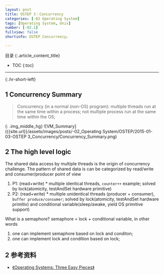 ```yaml
---
layout: post
title: OSTEP 3：Concurrency
categories: [-02 Operating System]
tags: [Operating System, Unix]
number: [-02.1]
fullview: false
shortinfo: OSTEP Concurrency。

---
```

目录
{:.article_content_title}


* TOC
{:toc}

---
{:.hr-short-left}

## 1 Concurrency Summary ##

> Concurrency (in a normal (non-OS) program): multiple threads run at the same time within a process; not multiple process run at the same time within the OS;

{: .img_middle_hg}
![VM_Summary]({{site.url}}/assets/images/posts/-02_Operating System/OSTEP/2015-01-03-OSTEP 3_Concurrency/Concurrency_Summary.png)


## 2 The high level logic

The shared data access by multiple threads is the origin of concurrency challenge. The pattern of shared data is can be categorized by read/write and consumer/producer point of view

1. P1: (read+write) * multiple identical threads, `counter++` example; solved by lock(atomicity, testAndSet hardware primitive)
2. P2: (read+write) * multiple unidentical threads (producer + consumer), `buffer produce/consumer`; solved by lock(atomicity,  testAndSet hardware primitiv) and conditional variable(sleep/awake, yield OS primitive support)

What is a semaphore? semaphore = lock + conditional variable, in other words
1. one can implement semaphore based on lock and conditon;
2. one can implement lock and condition based on lock;

## 2 参考资料 ##

- [《Operating Systems: Three Easy Pieces》](http://pages.cs.wisc.edu/~remzi/OSTEP/)



